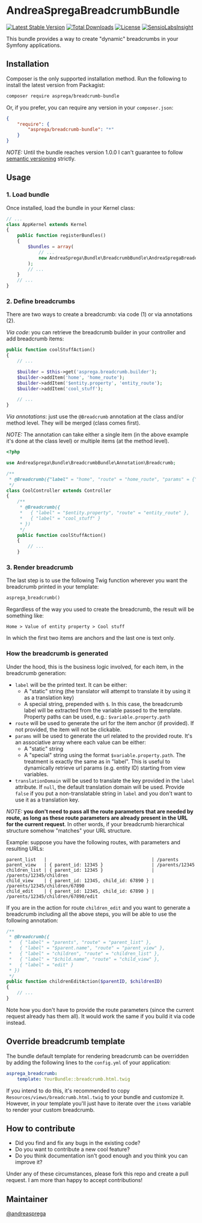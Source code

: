 # AndreaSpregaBreadcrumbBundle

[![Latest Stable Version](https://poser.pugx.org/asprega/breadcrumb-bundle/v/stable)](https://packagist.org/packages/asprega/breadcrumb-bundle)
[![Total Downloads](https://poser.pugx.org/asprega/breadcrumb-bundle/downloads)](https://packagist.org/packages/asprega/breadcrumb-bundle)
[![License](https://poser.pugx.org/asprega/breadcrumb-bundle/license)](https://packagist.org/packages/asprega/breadcrumb-bundle)
[![SensioLabsInsight](https://insight.sensiolabs.com/projects/7f13817a-3765-42f5-becb-0990a1219e39/mini.png)](https://insight.sensiolabs.com/projects/7f13817a-3765-42f5-becb-0990a1219e39)

This bundle provides a way to create "dynamic" breadcrumbs in your Symfony applications.

## Installation

Composer is the only supported installation method. Run the following to install the latest version from Packagist:

``` bash
composer require asprega/breadcrumb-bundle
```

Or, if you prefer, you can require any version in your `composer.json`:

``` json
{
    "require": {
        "asprega/breadcrumb-bundle": "*"
    }
}
```

*NOTE:* Until the bundle reaches version 1.0.0 I can't guarantee to follow [semantic versioning](http://semver.org) strictly.

## Usage

### 1. Load bundle

Once installed, load the bundle in your Kernel class:

``` php
// ...
class AppKernel extends Kernel
{
    public function registerBundles()
    {
        $bundles = array(
            // ...
            new AndreaSprega\Bundle\BreadcrumbBundle\AndreaSpregaBreadcrumbBundle(),
        );
        // ...
    }
    // ...
}
```

### 2. Define breadcrumbs

There are two ways to create a breadcrumb: via code (1) or via annotations (2).

*Via code*: you can retrieve the breadcrumb builder in your controller and add breadcrumb items:

``` php
public function coolStuffAction()
{
    // ...

    $builder = $this->get('asprega.breadcrumb.builder');
    $builder->addItem('home', 'home_route');
    $builder->addItem('$entity.property', 'entity_route');
    $builder->addItem('cool_stuff');

    // ...
}
```

*Via annotations*: just use the `@Breadcrumb` annotation at the class and/or method level. They will be merged (class comes first).

*NOTE:* The annotation can take either a single item (in the above example it's done at the class level) or multiple items (at the method level).

``` php
<?php

use AndreaSprega\Bundle\BreadcrumbBundle\Annotation\Breadcrumb;

/**
 * @Breadcrumb({"label" = "home", "route" = "home_route", "params" = {"p" = "val"}, "translationDomain" = "domain" })
 */
class CoolController extends Controller
{
    /**
     * @Breadcrumb({
     *   { "label" = "$entity.property", "route" = "entity_route" },
     *   { "label" = "cool_stuff" }
     * })
     */
    public function coolStuffAction()
    {
        // ...
    }
```

### 3. Render breadcrumb

The last step is to use the following Twig function wherever you want the breadcrumb printed in your template:

``` php
asprega_breadcrumb()
```

Regardless of the way you used to create the breadcrumb, the result will be something like:

```
Home > Value of entity property > Cool stuff
```

In which the first two items are anchors and the last one is text only.

### How the breadcrumb is generated

Under the hood, this is the business logic involved, for each item, in the breadcrumb generation:
* `label` will be the printed text. It can be either:
  * A "static" string (the translator will attempt to translate it by using it as a translation key)
  * A special string, prepended with `$`. In this case, the breadcrumb label will be extracted from the variable passed to the template. Property paths can be used, e.g.: `$variable.property.path`
* `route` will be used to generate the url for the item anchor (if provided). If not provided, the item will not be clickable.
* `params` will be used to generate the url related to the provided route. It's an associative array where each value can be either:
  * A "static" string
  * A "special" string using the format `$variable.property.path`. The treatment is exactly the same as in "label". This is useful to dynamically retrieve url params (e.g. entity ID) starting from view variables.
* `translationDomain` will be used to translate the key provided in the `label` attribute. If `null`, the default translation domain will be used. Provide `false` if you put a non-translatable string in `label` and you don't want to use it as a translation key.

*NOTE:* **you don't need to pass all the route parameters that are needed by route, as long as these route parameters are already present in the URL for the current request**. In other words, if your breadcrumb hierarchical structure somehow "matches" your URL structure.

Example: suppose you have the following routes, with parameters and resulting URLs:

```
parent_list   |                                       | /parents
parent_view   | { parent_id: 12345 }                  | /parents/12345
children_list | { parent_id: 12345 }                  | /parents/12345/children
child_view    | { parent_id: 12345, child_id: 67890 } | /parents/12345/children/67890
child_edit    | { parent_id: 12345, child_id: 67890 } | /parents/12345/children/67890/edit
```

If you are in the action for route `children_edit` and you want to generate a breadcrumb including all the above steps, you will be able to use the following annotation:

``` php
/**
 * @Breadcrumb({
 *   { "label" = "parents", "route" = "parent_list" },
 *   { "label" = "$parent.name", "route" = "parent_view" },
 *   { "label" = "children", "route" = "children_list" },
 *   { "label" = "$child.name", "route" = "child_view" },
 *   { "label" = "edit" }
 * })
 */
public function childrenEditAction($parentID, $childrenID)
{
    // ...
}
```

Note how you don't have to provide the route parameters (since the current request already has them all). It would work the same if you build it via code instead.

## Override breadcrumb template

The bundle default template for rendering breadcrumb can be overridden by adding the following lines to the `config.yml` of your application:

``` yml
asprega_breadcrumb:
    template: YourBundle::breadcrumb.html.twig
```

If you intend to do this, it's recommended to copy `Resources/views/breadcrumb.html.twig` to your bundle and customize it.
However, in your template you'll just have to iterate over the `items` variable to render your custom breadcrumb.

## How to contribute

* Did you find and fix any bugs in the existing code?
* Do you want to contribute a new cool feature?
* Do you think documentation isn't good enough and you think you can improve it?

Under any of these circumstances, please fork this repo and create a pull request. I am more than happy to accept contributions!

## Maintainer

[@andreasprega](https://twitter.com/andreasprega)
